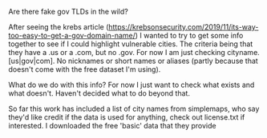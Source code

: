 Are there fake gov TLDs in the wild?

After seeing the krebs article (https://krebsonsecurity.com/2019/11/its-way-too-easy-to-get-a-gov-domain-name/) I wanted to try to get some info together to see if I could highlight vulnerable cities. The criteria being that they have a .us or a .com, but no .gov. For now I am just checking cityname.[us|gov|com]. No nicknames or short names or aliases (partly because that doesn't come with the free dataset I'm using). 

What do we do with this info? 
For now I just want to check what exists and what doesn't. Haven't decided what to do beyond that. 

So far this work has included a list of city names from simplemaps, who say they'd like credit if the data is used for anything, check out license.txt if interested. I downloaded the free 'basic' data that they provide
